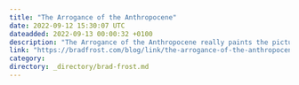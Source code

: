 ```yaml
---
title: "The Arrogance of the Anthropocene"
date: 2022-09-12 15:30:07 UTC
dateadded: 2022-09-13 00:00:32 +0100
description: "The Arrogance of the Anthropocene really paints the picture of how insignificant human existence is on a geological scale. Despite the author painting a pretty wild picture of how much of a blip we all are, he makes it clear […]"
link: "https://bradfrost.com/blog/link/the-arrogance-of-the-anthropocene/"
category:
directory: _directory/brad-frost.md
---
```

